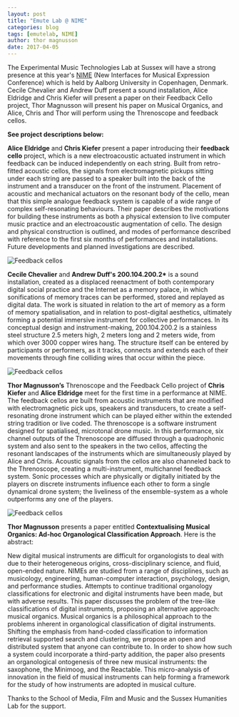 ```yaml
---
layout: post
title: "Emute Lab @ NIME"
categories: blog
tags: [emutelab, NIME]
author: thor magnusson
date: 2017-04-05
---
```


The Experimental Music Technologies Lab at Sussex will have a strong presence at this year's <a href="http://www.nime2017.org">NIME</a> (New Interfaces for Musical Expression Conference) which is held by Aalborg University in Copenhagen, Denmark. Cecile Chevalier and Andrew Duff present a sound installation, Alice Eldridge and Chris Kiefer will present a paper on their Feedback Cello project, Thor Magnusson will present his paper on Musical Organics, and Alice, Chris and Thor will perform using the Threnoscope and feedback cellos. 

<b>See project descriptions below:</b>

<b>Alice Eldridge</b> and <b>Chris Kiefer</b> present a paper introducing their <b> feedback cello</b> project, which is a new electroacoustic actuated instrument in which feedback can be induced independently on each string. Built from retro-fitted acoustic cellos, the signals from electromagnetic pickups sitting under each string are passed to a speaker built into the back of the instrument and a transducer on the front of the instrument. Placement of acoustic and mechanical actuators on the resonant body of the cello, mean that this simple analogue feedback system is capable of a wide range of complex self-resonating behaviours. Their paper describes the motivations for building these instruments as both a physical extension to live computer music practice and an electroacoustic augmentation of cello. The design and physical construction is outlined, and modes of performance described with reference to the first six months of performances and installations. Future developments and planned investigations are described.

![Feedback cellos]( {{site.url}}/img/feedback_cellos.jpg)

<b>Cecile Chevalier</b> and <b>Andrew Duff's</b> <b>200.104.200.2*</b> is a sound installation, created as a displaced reenactment of both contemporary digital social practice and the Internet as a memory palace, in which sonifications of memory traces can be performed, stored and replayed as digital data. The work is situated in relation to the art of memory as a form of memory spatialisation, and in relation to post-digital aesthetics, ultimately forming a potential immersive instrument for collective performances. In its conceptual design and instrument-making, 200.104.200.2 is a stainless steel structure 2.5 meters high, 2 meters long and 2 meters wide, from which over 3000 copper wires hang. The structure itself can be entered by participants or performers, as it tracks, connects and extends each of their movements through fine colliding wires that occur within the piece. 


![Feedback cellos]( {{site.url}}/img/cecileinst.jpg)

<b>Thor Magnusson’s</b> Threnoscope and the Feedback Cello project of <b>Chris Kiefer</b> and <b>Alice Eldridge</b> meet for the first time in a performance at NIME. The feedback cellos are built from acoustic instruments that are modified with electromagnetic pick ups, speakers and transducers, to create a self-resonating drone instrument which can be played either within the extended string tradition or live coded. The threnoscope is a software instrument designed for spatialised, microtonal drone music. In this performance, six channel outputs of the Threnoscope are diffused through a quadrophonic system and also sent to the speakers in the two cellos, affecting the resonant landscapes of the instruments which are simultaneously played by Alice and Chris. Acoustic signals from the cellos are also channeled back to the Threnoscope, creating a multi-instrument, multichannel feedback system. Sonic processes which are physically or digitally initiated by the players on discrete instruments influence each other to form a single dynamical drone system; the liveliness of the ensemble-system as a whole outperforms any one of the players. 

![Feedback cellos]( {{site.url}}/img/osc.jpg)

<b>Thor Magnusson</b> presents a paper entitled <b>Contextualising Musical Organics: Ad-hoc Organological Classification Approach</b>. Here is the abstract: 

New digital musical instruments are difficult for organologists to deal with due to their heterogeneous origins, cross-disciplinary science, and fluid, open-ended nature. NIMEs are studied from a range of disciplines, such as musicology, engineering, human-computer interaction, psychology, design, and performance studies. Attempts to continue traditional organology classifications for electronic and digital instruments have been made, but with adverse results. This paper discusses the problem of the tree-like classifications of digital instruments, proposing an alternative approach: musical organics. Musical organics is a philosophical approach to the problems inherent in organological classification of digital instruments. Shifting the emphasis from hand-coded classification to information retrieval supported search and clustering, we propose an open and distributed system that anyone can contribute to. In order to show how such a system could incorporate a third-party addition, the paper also presents an organological ontogenesis of three new musical instruments: the saxophone, the Minimoog, and the Reactable. This micro-analysis of innovation in the field of musical instruments can help forming a framework for the study of how instruments are adopted in musical culture.

Thanks to the School of Media, Film and Music and the Sussex Humanities Lab for the support.

